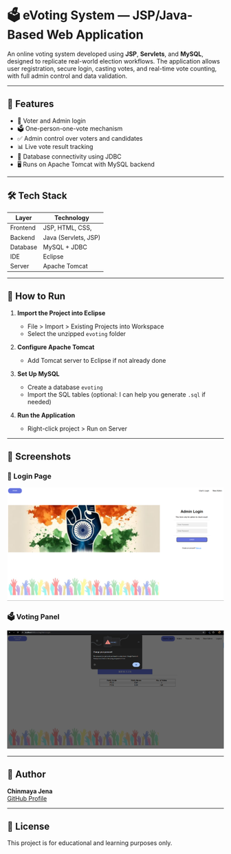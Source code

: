 # 🗳️ eVoting System — JSP/Java-Based Web Application

An online voting system developed using **JSP**, **Servlets**, and **MySQL**, designed to replicate real-world election workflows. The application allows user registration, secure login, casting votes, and real-time vote counting, with full admin control and data validation.

---

## 📌 Features

- 🔐 Voter and Admin login
- 🗳️ One-person-one-vote mechanism
- ✅ Admin control over voters and candidates
- 📊 Live vote result tracking
- 📁 Database connectivity using JDBC
- 🖥️ Runs on Apache Tomcat with MySQL backend

---

## 🛠️ Tech Stack

| Layer     | Technology           |
|-----------|----------------------|
| Frontend  | JSP, HTML, CSS, 	   |
| Backend   | Java (Servlets, JSP) |
| Database  | MySQL + JDBC         |
| IDE       | Eclipse              |
| Server    | Apache Tomcat        |

---

## 🚀 How to Run

1. **Import the Project into Eclipse**
   - File > Import > Existing Projects into Workspace
   - Select the unzipped `evoting` folder

2. **Configure Apache Tomcat**
   - Add Tomcat server to Eclipse if not already done

3. **Set Up MySQL**
   - Create a database `evoting`
   - Import the SQL tables (optional: I can help you generate `.sql` if needed)

4. **Run the Application**
   - Right-click project > Run on Server

---

## 📸 Screenshots

### 🔐 Login Page
![Login Page](screenshots/login.png)

### 🗳️ Voting Panel
![Security Check](screenshots/security_checks.png)


---

## 👤 Author

**Chinmaya Jena**  
[GitHub Profile](https://github.com/CJena-2002)

---

## 📄 License

This project is for educational and learning purposes only.
